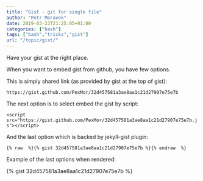 ```yaml
---
title: "Gist - git for single file"
author: "Petr Moravek"
date: 2019-03-23T21:25:05+01:00
categories: ["bash"]
tags: ["bash","tricks","gist"]
url: "/topic/gist/"
---
```


Have your gist at the right place.

<!--more-->

When you want to embed gist from github, you have few options.

This is simply shared link (as provided by gist at the top of gist):

```https://gist.github.com/PexMor/32d457581a3ae8aa1c21d27907e75e7b```

The next option is to select embed the gist by script:

```<script src="https://gist.github.com/PexMor/32d457581a3ae8aa1c21d27907e75e7b.js"></script>```

And the last option which is backed by jekyll-gist plugin:

```{% raw  %}{% gist 32d457581a3ae8aa1c21d27907e75e7b %}{% endraw  %}```

Example of the last options when rendered:

{% gist 32d457581a3ae8aa1c21d27907e75e7b %}
